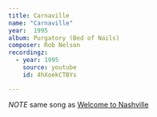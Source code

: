 ```yaml
---
title: Carnaville
name: "Carnaville"
year:  1995
album: Purgatory (Bed of Nails)
composer: Rob Nelson
recordingz:
  - year: 1995
    source: youtube
    id: 4hXoekCTBYs

---
```


*NOTE* same song as [Welcome to Nashville](/catalog/welcome-to-nashville)
